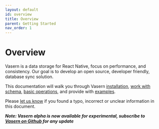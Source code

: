 ```yaml
---
layout: default
id: overview
title: Overview
parent: Getting Started
nav_order: 1
---
```


# Overview

Vasern is a data storage for React Native, focus on performance, and consistency. Our goal is to develop an open source, developer friendly, database sync solution.

This documentation will walk you through Vasern [installation](install-vasern.md), 
[work with schema](write-schema.md),
[basic operations](basic-crud-operations.md), and provide with [examples](todo-example.md).

Please [let us know](support-and-feedback.md) if you found a typo, incorrect or unclear information in this document.

**_Note: Vasern alpha is now available for experimental, subscribe to [Vasern on Github](https://github.com/ambistudio/vasern) for any update_**
